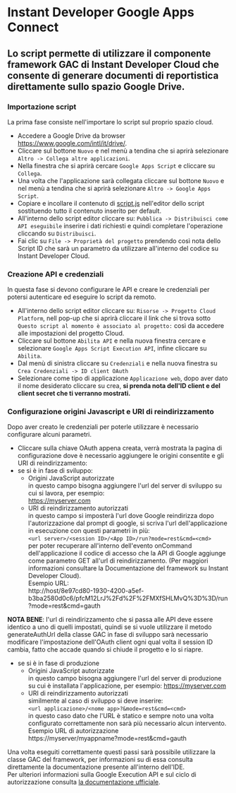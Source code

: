 Instant Developer Google Apps Connect
================================


Lo script permette di utilizzare il componente framework GAC di Instant Developer Cloud che consente di generare documenti di reportistica direttamente sullo spazio Google Drive.
----------------
### Importazione script
La prima fase consiste nell'importare lo script sul proprio spazio cloud.
* Accedere a Google Drive da browser https://www.google.com/intl/it/drive/.
* Cliccare sul bottone `Nuovo` e nel menù a tendina che si aprirà selezionare `Altro -> Collega altre applicazioni`.
* Nella finestra che si aprirà cercare `Google Apps Script` e cliccare su `Collega`.
* Una volta che l'applicazione sarà collegata cliccare sul bottone `Nuovo` e nel menù a tendina che si aprirà selezionare `Altro -> Google Apps Script`.
* Copiare e incollare il contenuto di [script.js](https://github.com/progamma/inde-gac/blob/master/script.js) nell'editor dello script sostituendo tutto il contenuto inserito per default.
* All'interno dello script editor cliccare su: `Pubblica -> Distribuisci come API eseguibile` inserire i dati richiesti e quindi completare l'operazione cliccando su `Distribuisci`.
* Fai clic su `File -> Proprietà del progetto` prendendo così nota dello Script ID che sarà un parametro da utilizzare all'interno del codice su Instant Developer Cloud.

### Creazione API e credenziali
In questa fase si devono configurare le API e creare le credenziali per potersi autenticare ed eseguire lo script da remoto.
* All'interno dello script editor cliccare su: `Risorse -> Progetto Cloud Platform`, nell pop-up che si aprirà cliccare il link che si trova sotto `Questo script al momento è associato al progetto:` così da accedere alle impostazioni del progetto Cloud.
* Cliccare sul bottone `Abilita API` e nella nuova finestra cercare e selezionare `Google Apps Script Execution API`, infine cliccare su `Abilita`.
* Dal menù di sinistra cliccare su `Credenziali` e nella nuova finestra su `Crea Credenziali -> ID client OAuth`
* Selezionare come tipo di applicazione `Applicazione web`, dopo aver dato il nome desiderato cliccare su crea, **si prenda nota dell'ID client e del client secret che ti verranno mostrati.**

### Configurazione origini Javascript e URI di reindirizzamento 
Dopo aver creato le credenziali per poterle utilizzare è necessario configurare alcuni parametri.
* Cliccare sulla chiave OAuth appena creata, verrà mostrata la pagina di configurazione dove è necessario aggiungere le origini consentite e gli URI di reindirizzamento: 
* se si è in fase di sviluppo:
  * Origini JavaScript autorizzate         
  in questo campo bisogna aggiungere l'url del server di sviluppo su cui si lavora, per esempio:  
  https://myserver.com
  * URI di reindirizzamento autorizzati   
  in questo campo si imposterà l'url dove Google reindirizza dopo l'autorizzazione dal prompt di google, si scriva l'url dell'applicazione in esecuzione con questi parametri in più:   
  `<url server>/<session ID>/<App ID>/run?mode=rest&cmd=<cmd>`    
   per poter recuperare all'interno dell'evento onCommand dell'applicazione il codice di accesso che la API di Google aggiunge come parametro GET all'url di reindirizzamento. (Per maggiori informazioni consultare la Documentazione del framework su Instant Developer Cloud).   
  Esempio URL:  
  http://host/8e97cd80-1930-4200-a5ef-b3ba2580d0c6/pfcM12LrJ%2Fd%2F%2FMXfSHLMvQ%3D%3D/run?mode=rest&cmd=gauth

**NOTA BENE**: l'url di reindirizzamento che si passa alle API deve essere identico a uno di quelli impostati, quindi se si vuole utilizzare il metodo generateAuthUrl della classe GAC in fase di sviluppo sarà necessario modificare l'impostazione dell'OAuth client ogni qual volta il session ID cambia, fatto che accade quando si chiude il progetto e lo si riapre.

* se si è in fase di produzione
  * Origini JavaScript autorizzate      
  in questo campo bisogna aggiungere l'url del server di produzione su cui è installata l'applicazione, per esempio:
  https://myserver.com
  * URI di reindirizzamento autorizzati   
  similmente al caso di sviluppo si deve inserire:  
  `<url applicazione>/<nome app>?&mode=rest&cmd=<cmd>`   
  in questo caso dato che l'URL è statico e sempre noto una volta configurato correttamente non sarà più necessario alcun intervento.  
  Esempio URL di autorizzazione  
  https://myserver/myappname?mode=rest&cmd=gauth

Una volta eseguiti correttamente questi passi sarà possibile utilizzare la classe GAC del framework, per informazioni su di essa consulta direttamente la documentazione presente all'interno dell'IDE.   
Per ulteriori informazioni sulla Google Execution API  e sul ciclo di autorizzazione consulta [la documentazione ufficiale](https://developers.google.com/apps-script/guides/rest/api).
